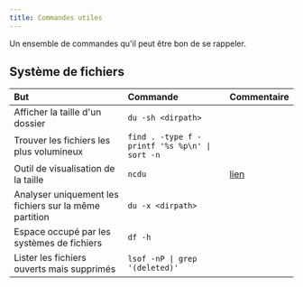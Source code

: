 ```yaml
---
title: Commandes utiles
---
```


Un ensemble de commandes qu'il peut être bon de se rappeler.

## Système de fichiers

| But                                                    | Commande                                      | Commentaire                        |
| :----------------------------------------------------- | :-------------------------------------------- | :--------------------------------- |
| Afficher la taille d'un dossier                        | `du -sh <dirpath>`                            |                                    |
| Trouver les fichiers les plus volumineux               | `find . -type f -printf '%s %p\n' \| sort -n` |                                    |
| Outil de visualisation de la taille                    | `ncdu`                                        | [lien](https://dev.yorhel.nl/ncdu) |
| Analyser uniquement les fichiers sur la même partition | `du -x <dirpath>`                             |                                    |
| Espace occupé par les systèmes de fichiers             | `df -h`                                       |                                    |
| Lister les fichiers ouverts mais supprimés             | `lsof -nP \| grep '(deleted)'`                |                                    |
